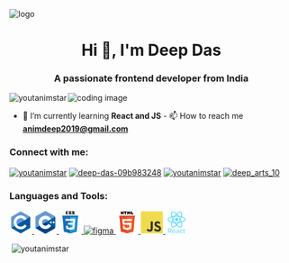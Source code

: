 ![logo](https://github.com/youtanimstar/youtanimstar/blob/main/github_banner.png)

<h1 align="center">Hi 👋, I'm Deep Das</h1>
<h3 align="center">A passionate frontend developer from India</h3>

<img src="https://media.tenor.com/GfSX-u7VGM4AAAAC/coding.gif" alt="coding image" align="right" width="400">

<p align="left">
  <img
    src="https://komarev.com/ghpvc/?username=youtanimstar&label=Profile%20views&color=0e75b6&style=flat"
    alt="youtanimstar"
  />
</p>

- 🌱 I’m currently learning **React and JS** - 📫 How to reach me
**animdeep2019@gmail.com**

<h3 align="left">Connect with me:</h3>
<p align="left">
  <a href="https://twitter.com/youtanimstar" target="blank"
    ><img
      align="center"
      src="https://raw.githubusercontent.com/rahuldkjain/github-profile-readme-generator/master/src/images/icons/Social/twitter.svg"
      alt="youtanimstar"
      height="30"
      width="40"
  /></a>
  <a href="https://linkedin.com/in/deep-das-09b983248" target="blank"
    ><img
      align="center"
      src="https://raw.githubusercontent.com/rahuldkjain/github-profile-readme-generator/master/src/images/icons/Social/linked-in-alt.svg"
      alt="deep-das-09b983248"
      height="30"
      width="40"
  /></a>
  <a href="https://fb.com/youtanimstar" target="blank"
    ><img
      align="center"
      src="https://raw.githubusercontent.com/rahuldkjain/github-profile-readme-generator/master/src/images/icons/Social/facebook.svg"
      alt="youtanimstar"
      height="30"
      width="40"
  /></a>
  <a href="https://instagram.com/deep_arts_10" target="blank"
    ><img
      align="center"
      src="https://raw.githubusercontent.com/rahuldkjain/github-profile-readme-generator/master/src/images/icons/Social/instagram.svg"
      alt="deep_arts_10"
      height="30"
      width="40"
  /></a>
</p>

<h3 align="left">Languages and Tools:</h3>
<p align="left">
  
  
  <a href="https://www.cprogramming.com/" target="_blank" rel="noreferrer">
    <img
      src="https://raw.githubusercontent.com/devicons/devicon/master/icons/c/c-original.svg"
      alt="c"
      width="40"
      height="40"
    />
  </a>
  <a href="https://www.w3schools.com/cpp/" target="_blank" rel="noreferrer">
    <img
      src="https://raw.githubusercontent.com/devicons/devicon/master/icons/cplusplus/cplusplus-original.svg"
      alt="cplusplus"
      width="40"
      height="40"
    />
  </a>
  <a href="https://www.w3schools.com/css/" target="_blank" rel="noreferrer">
    <img
      src="https://raw.githubusercontent.com/devicons/devicon/master/icons/css3/css3-original-wordmark.svg"
      alt="css3"
      width="40"
      height="40"
    />
  </a>
  <a href="https://www.figma.com/" target="_blank" rel="noreferrer">
    <img
      src="https://www.vectorlogo.zone/logos/figma/figma-icon.svg"
      alt="figma"
      width="40"
      height="40"
    />
  </a>
  <a href="https://www.w3.org/html/" target="_blank" rel="noreferrer">
    <img
      src="https://raw.githubusercontent.com/devicons/devicon/master/icons/html5/html5-original-wordmark.svg"
      alt="html5"
      width="40"
      height="40"
    />
  </a>
  <a
    href="https://developer.mozilla.org/en-US/docs/Web/JavaScript"
    target="_blank"
    rel="noreferrer"
  >
    <img
      src="https://raw.githubusercontent.com/devicons/devicon/master/icons/javascript/javascript-original.svg"
      alt="javascript"
      width="40"
      height="40"
    />
  </a>
  <a href="https://reactjs.org/" target="_blank" rel="noreferrer">
    <img
      src="https://raw.githubusercontent.com/devicons/devicon/master/icons/react/react-original-wordmark.svg"
      alt="react"
      width="40"
      height="40"
    />
  </a>
</p>



<p>
  &nbsp;<img
    align="center"
    src="https://github-readme-stats.vercel.app/api?username=youtanimstar&show_icons=true&theme=github_dark"
    alt="youtanimstar"
  />
</p>
